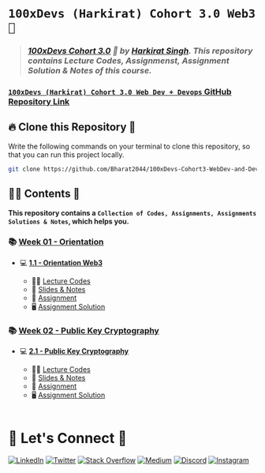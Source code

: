 # **`100xDevs (Harkirat) Cohort 3.0 Web3 🚀`**

> ### _[100xDevs Cohort 3.0](https://app.100xdevs.com/) 🚀 by [Harkirat Singh](https://x.com/kirat_tw). This repository contains Lecture Codes, Assignmenst, Assignment Solution & Notes of this course._

### [`100xDevs (Harkirat) Cohort 3.0 Web Dev + Devops` GitHub Repository Link](https://github.com/Bharat2044/100xDevs-Cohort3-WebDev-and-Devops)

## 🔥 **Clone this Repository** 💫

Write the following commands on your terminal to clone this repository, so that you can run this project locally.

```bash
git clone https://github.com/Bharat2044/100xDevs-Cohort3-WebDev-and-Devops.git
```

## 👨‍💻 **Contents** 👀

**This repository contains a `Collection of Codes, Assignments, Assignments Solutions & Notes`, which helps you.**

### 📚 [**Week 01 - Orientation**](./Week%2001%20-%20Orientation/)

- 💻 [**1.1 - Orientation Web3**](./Week%2001%20-%20Orientation/1.1%20-%20Orientation%20Web3/)

  - 👨‍💻 [Lecture Codes](./Week%2001%20-%20Orientation/1.1%20-%20Orientation%20Web3/Lecture%20Codes/)
  - 📖 [Slides & Notes](./Week%2001%20-%20Orientation/1.1%20-%20Orientation%20Web3/1.1%20-%20Orientation%20Web3%20Slides%20&%20Notes.md)
  - 📝 [Assignment](./Week%2001%20-%20Orientation/1.1%20-%20Orientation%20Web3/1.1%20-%20Orientation%20Web3%20Assignment.md)
  - 🖥️ [Assignment Solution](./Week%2001%20-%20Orientation/1.1%20-%20Orientation%20Web3/Assignment%20Solution/)

### 📚 [**Week 02 - Public Key Cryptography**](./Week%2001%20-%20Orientation/)

- 💻 [**2.1 - Public Key Cryptography**](./Week%2002%20-%20Public%20Key%20Cryptography/2.1%20-%20Public%20Key%20Cryptography/)

  - 👨‍💻 [Lecture Codes](./Week%2002%20-%20Public%20Key%20Cryptography/2.1%20-%20Public%20Key%20Cryptography/Lecture%20Codes/)
  - 📖 [Slides & Notes](./Week%2002%20-%20Public%20Key%20Cryptography/2.1%20-%20Public%20Key%20Cryptography/2.1%20-%20Public%20Key%20Cryptography%20Slides%20&%20Notes.md)
  - 📝 [Assignment](./Week%2002%20-%20Public%20Key%20Cryptography/2.1%20-%20Public%20Key%20Cryptography/2.1%20-%20Public%20Key%20Cryptography%20Assignment.md)
  - 🖥️ [Assignment Solution](./Week%2002%20-%20Public%20Key%20Cryptography/2.1%20-%20Public%20Key%20Cryptography/Assignment%20Solution/)

  <br />

# 🔗 **Let's Connect** 🤝

[![LinkedIn](https://img.shields.io/badge/LinkedIn-%230077B5.svg?logo=linkedin&logoColor=white)](https://www.linkedin.com/in/bharat2044/)
[![Twitter](https://img.shields.io/badge/Twitter-%231DA1F2.svg?logo=Twitter&logoColor=white)](https://twitter.com/bharat__2044)
[![Stack Overflow](https://img.shields.io/badge/-Stackoverflow-FE7A16?logo=stack-overflow&logoColor=white)](https://stackoverflow.com/users/21453213/bharat2044)
<a href='https://medium.com/@Bharat2044' target="_blank"><img alt='Medium' src='https://img.shields.io/badge/Medium-100000?style=plastic&logo=Medium&logoColor=000000&labelColor=475AC7&color=475AC7'/></a>
[![Discord](https://img.shields.io/badge/Discord-%237289DA.svg?logo=discord&logoColor=white)](https://discordapp.com/users/1202345957216231446)
[![Instagram](https://img.shields.io/badge/Instagram-%23E4405F.svg?logo=Instagram&logoColor=white)](https://www.instagram.com/bharat__2044)
